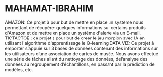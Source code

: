 # MAHAMAT-IBRAHIM 

AMAZON: Ce projet à pour but de mettre en place un système nous permettant de récupérer quelques informations sur certains produits d'Amazon et de mettre en place un système d'alerte via un E-mail. 
TICTACTOE : ce projet a pour but de creer le jeu morpion avec IA en utilisant l'algorithme d'apprentissage le Q-learning 
DATA VIZ: Ce projet à emporter s’appuie  sur 3 bases de données contenant des informations sur les utilisateurs d’une association de cartes de musée. Nous avons effectué une série de tâches allant du nettoyage des données, del’analyse des données au regroupement d’échantillons, en passant par la prédiction de modèles, etc.
